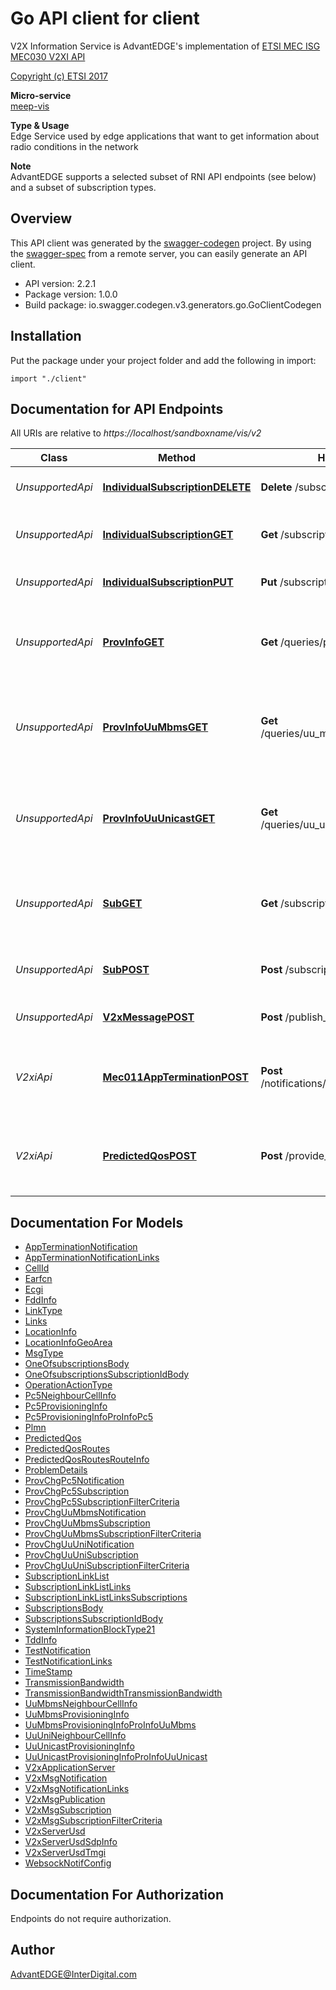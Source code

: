 # Go API client for client

V2X Information Service is AdvantEDGE's implementation of [ETSI MEC ISG MEC030 V2XI API](http://www.etsi.org/deliver/etsi_gs/MEC/001_099/030/02.02.01_60/gs_MEC030v020201p.pdf) <p>[Copyright (c) ETSI 2017](https://forge.etsi.org/etsi-forge-copyright-notice.txt) <p>**Micro-service**<br>[meep-vis](https://github.com/InterDigitalInc/AdvantEDGE/tree/master/go-apps/meep-vis) <p>**Type & Usage**<br>Edge Service used by edge applications that want to get information about radio conditions in the network <p>**Note**<br>AdvantEDGE supports a selected subset of RNI API endpoints (see below) and a subset of subscription types.

## Overview
This API client was generated by the [swagger-codegen](https://github.com/swagger-api/swagger-codegen) project.  By using the [swagger-spec](https://github.com/swagger-api/swagger-spec) from a remote server, you can easily generate an API client.

- API version: 2.2.1
- Package version: 1.0.0
- Build package: io.swagger.codegen.v3.generators.go.GoClientCodegen

## Installation
Put the package under your project folder and add the following in import:
```golang
import "./client"
```

## Documentation for API Endpoints

All URIs are relative to *https://localhost/sandboxname/vis/v2*

Class | Method | HTTP request | Description
------------ | ------------- | ------------- | -------------
*UnsupportedApi* | [**IndividualSubscriptionDELETE**](docs/UnsupportedApi.md#individualsubscriptiondelete) | **Delete** /subscriptions/{subscriptionId} | Used to cancel the existing subscription.
*UnsupportedApi* | [**IndividualSubscriptionGET**](docs/UnsupportedApi.md#individualsubscriptionget) | **Get** /subscriptions/{subscriptionId} | Retrieve information about this subscription.
*UnsupportedApi* | [**IndividualSubscriptionPUT**](docs/UnsupportedApi.md#individualsubscriptionput) | **Put** /subscriptions/{subscriptionId} | Used to update the existing subscription.
*UnsupportedApi* | [**ProvInfoGET**](docs/UnsupportedApi.md#provinfoget) | **Get** /queries/pc5_provisioning_info | Query provisioning information for V2X communication over PC5.
*UnsupportedApi* | [**ProvInfoUuMbmsGET**](docs/UnsupportedApi.md#provinfouumbmsget) | **Get** /queries/uu_mbms_provisioning_info | retrieve information required for V2X communication over Uu MBMS.
*UnsupportedApi* | [**ProvInfoUuUnicastGET**](docs/UnsupportedApi.md#provinfouuunicastget) | **Get** /queries/uu_unicast_provisioning_info | Used to query provisioning information for V2X communication over Uu unicast.
*UnsupportedApi* | [**SubGET**](docs/UnsupportedApi.md#subget) | **Get** /subscriptions | Request information about the subscriptions for this requestor.
*UnsupportedApi* | [**SubPOST**](docs/UnsupportedApi.md#subpost) | **Post** /subscriptions |  create a new subscription to VIS notifications.
*UnsupportedApi* | [**V2xMessagePOST**](docs/UnsupportedApi.md#v2xmessagepost) | **Post** /publish_v2x_message | Used to publish a V2X message.
*V2xiApi* | [**Mec011AppTerminationPOST**](docs/V2xiApi.md#mec011appterminationpost) | **Post** /notifications/mec011/appTermination | MEC011 Application Termination notification for self termination
*V2xiApi* | [**PredictedQosPOST**](docs/V2xiApi.md#predictedqospost) | **Post** /provide_predicted_qos | Request the predicted QoS correspondent to potential routes of a vehicular UE.


## Documentation For Models

 - [AppTerminationNotification](docs/AppTerminationNotification.md)
 - [AppTerminationNotificationLinks](docs/AppTerminationNotificationLinks.md)
 - [CellId](docs/CellId.md)
 - [Earfcn](docs/Earfcn.md)
 - [Ecgi](docs/Ecgi.md)
 - [FddInfo](docs/FddInfo.md)
 - [LinkType](docs/LinkType.md)
 - [Links](docs/Links.md)
 - [LocationInfo](docs/LocationInfo.md)
 - [LocationInfoGeoArea](docs/LocationInfoGeoArea.md)
 - [MsgType](docs/MsgType.md)
 - [OneOfsubscriptionsBody](docs/OneOfsubscriptionsBody.md)
 - [OneOfsubscriptionsSubscriptionIdBody](docs/OneOfsubscriptionsSubscriptionIdBody.md)
 - [OperationActionType](docs/OperationActionType.md)
 - [Pc5NeighbourCellInfo](docs/Pc5NeighbourCellInfo.md)
 - [Pc5ProvisioningInfo](docs/Pc5ProvisioningInfo.md)
 - [Pc5ProvisioningInfoProInfoPc5](docs/Pc5ProvisioningInfoProInfoPc5.md)
 - [Plmn](docs/Plmn.md)
 - [PredictedQos](docs/PredictedQos.md)
 - [PredictedQosRoutes](docs/PredictedQosRoutes.md)
 - [PredictedQosRoutesRouteInfo](docs/PredictedQosRoutesRouteInfo.md)
 - [ProblemDetails](docs/ProblemDetails.md)
 - [ProvChgPc5Notification](docs/ProvChgPc5Notification.md)
 - [ProvChgPc5Subscription](docs/ProvChgPc5Subscription.md)
 - [ProvChgPc5SubscriptionFilterCriteria](docs/ProvChgPc5SubscriptionFilterCriteria.md)
 - [ProvChgUuMbmsNotification](docs/ProvChgUuMbmsNotification.md)
 - [ProvChgUuMbmsSubscription](docs/ProvChgUuMbmsSubscription.md)
 - [ProvChgUuMbmsSubscriptionFilterCriteria](docs/ProvChgUuMbmsSubscriptionFilterCriteria.md)
 - [ProvChgUuUniNotification](docs/ProvChgUuUniNotification.md)
 - [ProvChgUuUniSubscription](docs/ProvChgUuUniSubscription.md)
 - [ProvChgUuUniSubscriptionFilterCriteria](docs/ProvChgUuUniSubscriptionFilterCriteria.md)
 - [SubscriptionLinkList](docs/SubscriptionLinkList.md)
 - [SubscriptionLinkListLinks](docs/SubscriptionLinkListLinks.md)
 - [SubscriptionLinkListLinksSubscriptions](docs/SubscriptionLinkListLinksSubscriptions.md)
 - [SubscriptionsBody](docs/SubscriptionsBody.md)
 - [SubscriptionsSubscriptionIdBody](docs/SubscriptionsSubscriptionIdBody.md)
 - [SystemInformationBlockType21](docs/SystemInformationBlockType21.md)
 - [TddInfo](docs/TddInfo.md)
 - [TestNotification](docs/TestNotification.md)
 - [TestNotificationLinks](docs/TestNotificationLinks.md)
 - [TimeStamp](docs/TimeStamp.md)
 - [TransmissionBandwidth](docs/TransmissionBandwidth.md)
 - [TransmissionBandwidthTransmissionBandwidth](docs/TransmissionBandwidthTransmissionBandwidth.md)
 - [UuMbmsNeighbourCellInfo](docs/UuMbmsNeighbourCellInfo.md)
 - [UuMbmsProvisioningInfo](docs/UuMbmsProvisioningInfo.md)
 - [UuMbmsProvisioningInfoProInfoUuMbms](docs/UuMbmsProvisioningInfoProInfoUuMbms.md)
 - [UuUniNeighbourCellInfo](docs/UuUniNeighbourCellInfo.md)
 - [UuUnicastProvisioningInfo](docs/UuUnicastProvisioningInfo.md)
 - [UuUnicastProvisioningInfoProInfoUuUnicast](docs/UuUnicastProvisioningInfoProInfoUuUnicast.md)
 - [V2xApplicationServer](docs/V2xApplicationServer.md)
 - [V2xMsgNotification](docs/V2xMsgNotification.md)
 - [V2xMsgNotificationLinks](docs/V2xMsgNotificationLinks.md)
 - [V2xMsgPublication](docs/V2xMsgPublication.md)
 - [V2xMsgSubscription](docs/V2xMsgSubscription.md)
 - [V2xMsgSubscriptionFilterCriteria](docs/V2xMsgSubscriptionFilterCriteria.md)
 - [V2xServerUsd](docs/V2xServerUsd.md)
 - [V2xServerUsdSdpInfo](docs/V2xServerUsdSdpInfo.md)
 - [V2xServerUsdTmgi](docs/V2xServerUsdTmgi.md)
 - [WebsockNotifConfig](docs/WebsockNotifConfig.md)


## Documentation For Authorization
 Endpoints do not require authorization.


## Author

AdvantEDGE@InterDigital.com

